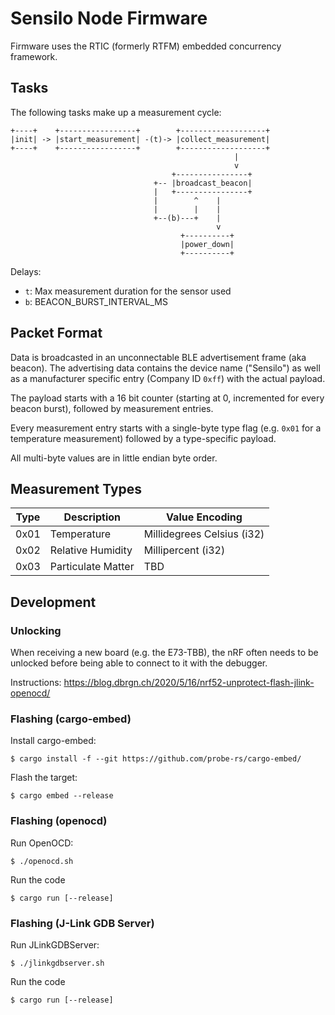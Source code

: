 # Sensilo Node Firmware

Firmware uses the RTIC (formerly RTFM) embedded concurrency framework.

## Tasks

The following tasks make up a measurement cycle:

    +----+    +-----------------+        +-------------------+
    |init| -> |start_measurement| -(t)-> |collect_measurement|
    +----+    +-----------------+        +-------------------+
                                                      |
                                                      v
                                        +----------------+
                                    +-- |broadcast_beacon|
                                    |   +----------------+
                                    |        ^    |
                                    |        |    |
                                    +--(b)---+    |
                                                  v
                                          +----------+
                                          |power_down|
                                          +----------+
Delays:

- `t`: Max measurement duration for the sensor used
- `b`: BEACON_BURST_INTERVAL_MS

## Packet Format

Data is broadcasted in an unconnectable BLE advertisement frame (aka beacon).
The advertising data contains the device name ("Sensilo") as well as a
manufacturer specific entry (Company ID `0xff`) with the actual payload.

The payload starts with a 16 bit counter (starting at 0, incremented for every
beacon burst), followed by measurement entries.

Every measurement entry starts with a single-byte type flag (e.g. `0x01` for a
temperature measurement) followed by a type-specific payload.

All multi-byte values are in little endian byte order.

## Measurement Types

| Type | Description | Value Encoding |
|------|-------------|----------------|
| 0x01 | Temperature | Millidegrees Celsius (i32) |
| 0x02 | Relative Humidity | Millipercent (i32) |
| 0x03 | Particulate Matter | TBD |

## Development

### Unlocking

When receiving a new board (e.g. the E73-TBB), the nRF often needs to be
unlocked before being able to connect to it with the debugger.

Instructions: https://blog.dbrgn.ch/2020/5/16/nrf52-unprotect-flash-jlink-openocd/

### Flashing (cargo-embed)

Install cargo-embed:

    $ cargo install -f --git https://github.com/probe-rs/cargo-embed/

Flash the target:

    $ cargo embed --release

### Flashing (openocd)

Run OpenOCD:

    $ ./openocd.sh

Run the code

    $ cargo run [--release]

### Flashing (J-Link GDB Server)

Run JLinkGDBServer:

    $ ./jlinkgdbserver.sh

Run the code

    $ cargo run [--release]
